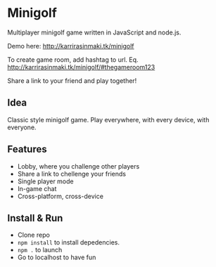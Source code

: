 Minigolf
========

Multiplayer minigolf game written in JavaScript and node.js.

Demo here:
http://karrirasinmaki.tk/minigolf

To create game room, add hashtag to url. Eq. http://karrirasinmaki.tk/minigolf/#thegameroom123

Share a link to your friend and play together!

Idea
----
Classic style minigolf game. Play everywhere, with every device, with everyone.

Features
--------
- Lobby, where you challenge other players
- Share a link to chellenge your friends
- Single player mode
- In-game chat
- Cross-platform, cross-device

Install & Run
---
- Clone repo
- `npm install` to install depedencies.
- `npm .` to launch
- Go to localhost to have fun
